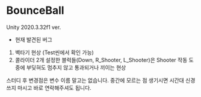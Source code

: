 # BounceBall

Unity 2020.3.32f1 ver.

- 현재 발견된 버그
1. 벽타기 현상 (Test씬에서 확인 가능)
2. 콜라이더 2개 설정한 블럭들(Down, R_Shooter, L_Shooter)은 Shooter 작동 도중에 부딪혀도 멈추지 않고 통과되거나 끼이는 현상


스터디 후 변경점은 변수 이름 말고는 없습니다.
중간에 모르는 점 생기시면 시간대 신경쓰지 마시고 바로 연락해주셔도 됩니다.
